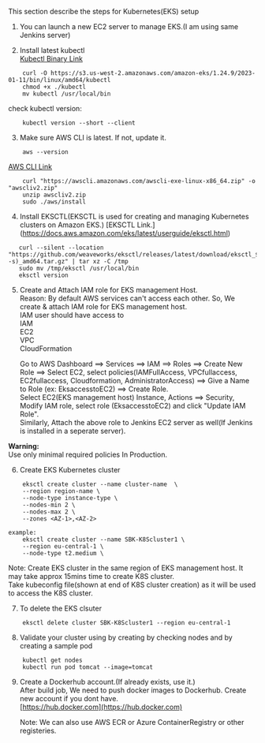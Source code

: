 This section describe the steps for Kubernetes(EKS) setup  

1. You can launch a new EC2 server to manage EKS.(I am using same Jenkins server)  

2. Install latest kubectl  
   [Kubectl Binary Link](https://docs.aws.amazon.com/eks/latest/userguide/install-kubectl.html)  
 
```  
    curl -O https://s3.us-west-2.amazonaws.com/amazon-eks/1.24.9/2023-01-11/bin/linux/amd64/kubectl  
    chmod +x ./kubectl  
    mv kubectl /usr/local/bin  
```

check kubectl version:  
```
    kubectl version --short --client  
```  

3. Make sure AWS CLI is latest. If not, update it.  
```  
    aws --version
```

[AWS CLI Link](https://docs.aws.amazon.com/cli/latest/userguide/getting-started-install.html)  

```    
    curl "https://awscli.amazonaws.com/awscli-exe-linux-x86_64.zip" -o "awscliv2.zip"  
    unzip awscliv2.zip  
    sudo ./aws/install  
```  
    
4. Install EKSCTL(EKSCTL is used for creating and managing Kubernetes clusters on Amazon EKS.)
	[EKSCTL Link.] (https://docs.aws.amazon.com/eks/latest/userguide/eksctl.html)  
  
 ```  
    curl --silent --location "https://github.com/weaveworks/eksctl/releases/latest/download/eksctl_$(uname -s)_amd64.tar.gz" | tar xz -C /tmp  
    sudo mv /tmp/eksctl /usr/local/bin  
    eksctl version  
 ```  
5. Create and Attach IAM role for EKS management Host.  
   Reason: By default AWS services can't access each other. So, We create & attach IAM role for EKS management host.  
IAM user should have access to  
IAM  
EC2  
VPC  
CloudFormation  

   Go to AWS Dashboard ==> Services ==> IAM ==> Roles ==> Create New Role ==> Select EC2, select policies(IAMFullAccess, VPCfullaccess, EC2fullaccess, Cloudformation, AdministratorAccess) ==> Give a Name to Role (ex: EksaccesstoEC2)  ==> Create Role.  
Select EC2(EKS management host) Instance, Actions ==> Security, Modify IAM role, select role (EksaccesstoEC2) and click "Update IAM Role".   
Similarly, Attach the above role to Jenkins EC2 server as well(If Jenkins is installed in a seperate server).  


**Warning:**    
Use only minimal required policies In Production.   

6. Create EKS Kubernetes cluster  

```  
    eksctl create cluster --name cluster-name  \  
    --region region-name \  
    --node-type instance-type \  
    --nodes-min 2 \  
    --nodes-max 2 \  
    --zones <AZ-1>,<AZ-2>  

example:
    eksctl create cluster --name SBK-K8Scluster1 \  
    --region eu-central-1 \  
    --node-type t2.medium \  
```  
Note: Create EKS cluster in the same region of EKS management host. It may take approx 15mins time to create K8S cluster.  
      Take kubeconfig file(shown at end of K8S cluster creation) as it will be used to access the K8S cluster. 

7. To delete the EKS clsuter  
```  
    eksctl delete cluster SBK-K8Scluster1 --region eu-central-1  
```  

8. Validate your cluster using by creating by checking nodes and by creating a sample pod  
```  
    kubectl get nodes  
    kubectl run pod tomcat --image=tomcat    
```  

9. Create a Dockerhub account.(If already exists, use it.)  
   After build job, We need to push docker images to Dockerhub. Create new account if you dont have.  
   [https://hub.docker.com](https://hub.docker.com)  
   
   Note: We can also use AWS ECR or Azure ContainerRegistry or other registeries.  
   
   


   
   
   



